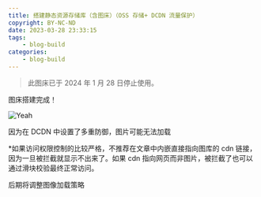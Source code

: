 ```yaml
---
title: 搭建静态资源存储库（含图床）（OSS 存储+ DCDN 流量保护）
copyright: BY-NC-ND
date: 2023-03-28 23:33:15
tags:
    - blog-build
categories:
    - blog-build
---
```


> 此图床已于 2024 年 1 月 28 日停止使用。

图床搭建完成！

![Yeah](https://image.cc01cc.cn/FmKsvhSakAEIzEg.jpg)

因为在 DCDN 中设置了多重防御，图片可能无法加载

*如果访问权限控制的比较严格，不推荐在文章中内嵌直接指向图库的 cdn 链接，因为一旦被拦截就显示不出来了。如果 cdn 指向网页而非图片，被拦截了也可以通过滑块校验最终正常访问。

后期将调整图像加载策略

<!--
Copyright © 2023-2024 [cc01cc](https://github.com/cc01cc)

本页面采用 [知识共享署名-非商业性使用 4.0 国际许可协议](http://creativecommons.org/licenses/by-nc/4.0/) 进行许可。

转载请注明原始地址：<https://cc01cc.com/>
-->
